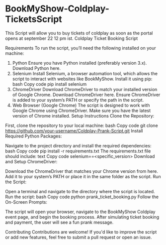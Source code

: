 # BookMyShow-Coldplay-TicketsScript
This Script will allow you to buy tickets of coldplay as soon as the portal opens at september 22 12 pm ist.
Coldplay Ticket Booking Script


Requirements
To run the script, you’ll need the following installed on your machine:

1. Python
Ensure you have Python installed (preferably version 3.x).
Download Python here.
2. Selenium
Install Selenium, a browser automation tool, which allows the script to interact with websites like BookMyShow.
Install it using pip:
bash
Copy code
pip install selenium
3. ChromeDriver
Download ChromeDriver to match your installed version of Google Chrome.
Download ChromeDriver here.
Ensure ChromeDriver is added to your system’s PATH or specify the path in the script.
4. Web Browser (Google Chrome)
The script is designed to work with Google Chrome using ChromeDriver.
Make sure you have the latest version of Chrome installed.
Setup Instructions
Clone the Repository:

First, clone the repository to your local machine:
bash
Copy code
git clone https://github.com/your-username/Coldplay-Prank-Script.git
Install Required Python Packages:

Navigate to the project directory and install the required dependencies:
bash
Copy code
pip install -r requirements.txt
The requirements.txt file should include:
text
Copy code
selenium==<specific_version>
Download and Setup ChromeDriver:

Download the ChromeDriver that matches your Chrome version from here.
Add it to your system’s PATH or place it in the same folder as the script.
Run the Script:

Open a terminal and navigate to the directory where the script is located.
Run the script:
bash
Copy code
python prank_ticket_booking.py
Follow the On-Screen Prompts:

The script will open your browser, navigate to the BookMyShow Coldplay event page, and begin the booking process.
After simulating ticket booking and payment, the user will see a fun prank message.

Contributing
Contributions are welcome! If you'd like to improve the script or add new features, feel free to submit a pull request or open an issue.
